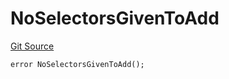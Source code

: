 # NoSelectorsGivenToAdd
[Git Source](https://github.com/thrackle-io/rules-engine/blob/8e8136863cc533050498938ef97f694c7b6600c3/src/protocol/economic/ruleProcessor/RuleProcessorDiamondLib.sol)


```solidity
error NoSelectorsGivenToAdd();
```

